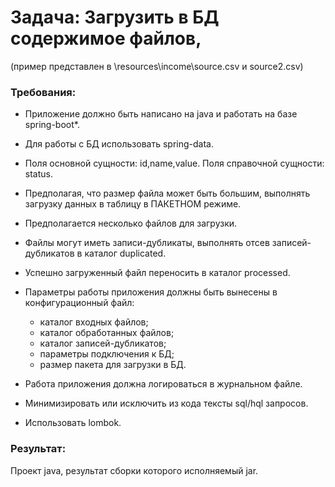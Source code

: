 # Задача: Загрузить в БД содержимое файлов, 

(пример представлен в \resources\income\source.csv и source2.csv)

### Требования:

- Приложение должно быть написано на java и работать на базе spring-boot*.

- Для работы с БД использовать spring-data.

- Поля основной сущности: id,name,value. Поля справочной сущности: status.

- Предполагая, что размер файла может быть большим, выполнять загрузку данных в таблицу в ПАКЕТНОМ режиме.

- Предполагается несколько файлов для загрузки.

- Файлы могут иметь записи-дубликаты, выполнять отсев записей-дубликатов в каталог duplicated.

- Успешно загруженный файл переносить в каталог processed.

- Параметры работы приложения должны быть вынесены в конфигурационный файл:

    - каталог входных файлов;
    - каталог обработанных файлов;
    - каталог записей-дубликатов;
    - параметры подключения к БД;
    - размер пакета для загрузки в БД.
    
- Работа приложения должна логироваться в журнальном файле.
- Минимизировать или исключить из кода тексты sql/hql запросов.
- Использовать lombok.

### Результат:
Проект java, результат сборки которого исполняемый jar. 
